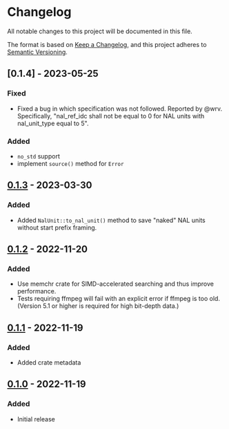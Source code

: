# Changelog
All notable changes to this project will be documented in this file.

The format is based on [Keep a Changelog](https://keepachangelog.com/en/1.0.0/),
and this project adheres to [Semantic Versioning](https://semver.org/spec/v2.0.0.html).

## [0.1.4] - 2023-05-25
### Fixed
- Fixed a bug in which specification was not followed. Reported by @wrv.
  Specifically, "nal_ref_idc shall not be equal to 0 for NAL units with
  nal_unit_type equal to 5".

### Added
- `no_std` support
- implement `source()` method for `Error`

## [0.1.3] - 2023-03-30
### Added
- Added `NalUnit::to_nal_unit()` method to save "naked" NAL units without start
  prefix framing.

## [0.1.2] - 2022-11-20
### Added
- Use memchr crate for SIMD-accelerated searching and thus improve performance.
- Tests requiring ffmpeg will fail with an explicit error if ffmpeg is too old.
  (Version 5.1 or higher is required for high bit-depth data.)

## [0.1.1] - 2022-11-19
### Added
- Added crate metadata

## [0.1.0] - 2022-11-19
### Added
- Initial release

[0.1.3]: https://github.com/strawlab/less-avc/releases/tag/0.1.3
[0.1.2]: https://github.com/strawlab/less-avc/releases/tag/0.1.2
[0.1.1]: https://github.com/strawlab/less-avc/releases/tag/0.1.1
[0.1.0]: https://github.com/strawlab/less-avc/releases/tag/0.1.0
